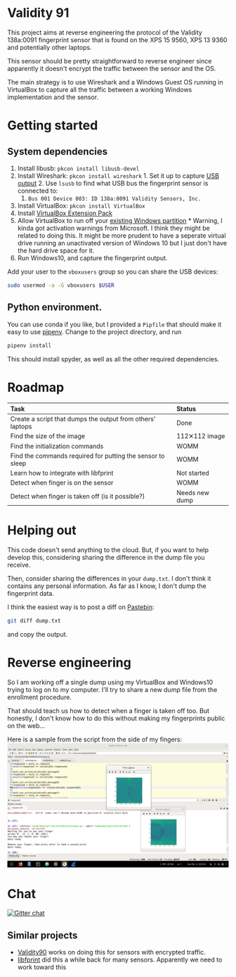 # Validity 91

This project aims at reverse engineering the protocol of the Validity 138a:0091 fingerprint sensor that is found on the XPS 15 9560, XPS 13 9360 and potentially other laptops.

This sensor should be pretty straightforward to reverse engineer since apparently it doesn't encrypt the traffic between the sensor and the OS.

The main strategy is to use Wireshark and a Windows Guest OS running in VirtualBox to capture all the traffic between a working Windows implementation and the sensor.

# Getting started
## System dependencies
  1. Install libusb: `pkcon install libusb-devel`
  3. Install Wireshark: `pkcon install wireshark`
    1. Set it up to capture [USB output](https://wiki.wireshark.org/CaptureSetup/USB)
    2. Use `lsusb` to find what USB bus the fingerprint sensor is connected to:
      1. `Bus 001 Device 003: ID 138a:0091 Validity Sensors, Inc.`
  4. Install VirtualBox: `pkcon install VirtualBox`
  5. Install [VirtualBox Extension Pack](https://www.virtualbox.org/wiki/Downloads)
  6. Allow VirtualBox to run off your [existing Windows partition](https://www.serverwatch.com/server-tutorials/using-a-physical-hard-drive-with-a-virtualbox-vm.html)
    * Warning, I kinda got activation warnings from Microsoft. I think they might be related to doing this. It might be more prudent to have a seperate virtual drive running an unactivated version of Windows 10 but I just don't have the hard drive space for it.
  7. Run Windows10, and capture the fingerprint output.

Add your user to the `vboxusers` group so you can share the USB devices:

```bash
sudo usermod -a -G vboxusers $USER
```

## Python environment.
You can use conda if you like, but I provided a `Pipfile` that should make it easy to use [pipenv](https://docs.pipenv.org/).
Change to the project directory, and run

```bash
pipenv install
```

This should install spyder, as well as all the other required dependencies.



# Roadmap
| Task                                                       | Status         |
|:-----------------------------------------------------------|:---------------|
| Create a script that dumps the output from others' laptops | Done           |
| Find the size of the image                                 | 112✕112 image  |
| Find the initialization commands                           | WOMM           |
| Find the commands required for putting the sensor to sleep | WOMM           |
| Learn how to integrate with libfprint                      | Not started    |
| Detect when finger is on the sensor                        | WOMM           |
| Detect when finger is taken off  (is it possible?)         | Needs new dump |


# Helping out
This code doesn't send anything to the cloud. But, if you want to help develop this, considering sharing the difference in the dump file you receive.

Then, consider sharing the differences in your `dump.txt`. I don't think it contains any personal information. As far as I know, I don't dump the fingerprint data.

I think the easiest way is to post a diff on [Pastebin](https://pastebin.com/):
```bash
git diff dump.txt
```
and copy the output.
# Reverse engineering
So I am working off a single dump using my VirtualBox and Windows10 trying to log on to my computer.
I'll try to share a new dump file from the enrollment procedure.

That should teach us how to detect when a finger is taken off too. But honestly, I don't know how to do this without making my fingerprints public on the web...

Here is a sample from the script from the side of my fingers:
![sample](assets/sample_capture.png)

# Chat
[![Gitter chat](https://badges.gitter.im/Validity91/gitter.png)](https://gitter.im/Validity91/Lobby)

## Similar projects
  * [Validity90](https://github.com/nmikhailov/Validity90) works on doing this for sensors with encrypted traffic.
  * [libfprint](https://www.freedesktop.org/wiki/Software/fprint/libfprint/) did this a while back for many sensors. Apparently we need to work toward this
